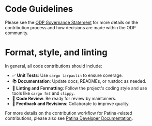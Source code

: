 # Code Guidelines
Please see the [ODP Governance Statement](https://github.com/OpenDevicePartnership/governance/blob/main/README.md) for more details on the contribution process and how decisions are made within the ODP community.

# Format, style, and linting
In general, all code contributions should include:
- ✅ **Unit Tests**: Use `cargo tarpaulin` to ensure coverage.
- 📚 **Documentation**: Update docs, READMEs, or rustdoc as needed.  
- 🧹 **Linting and Formatting**: Follow the project's coding style and use tools like `cargo fmt` and `clippy`.
- 👀 **Code Review**: Be ready for review by maintainers.
- 🔁 **Feedback and Revisions**: Collaborate to improve quality.

For more details on the contribution workflow for Patina-related contributions, please also see [Patina Developer Documentation](https://github.com/OpenDevicePartnership/patina/blob/728c7e3a345a0a74351b14c1ff9a6bf948248fed/docs/src/SUMMARY.md#summary).

